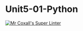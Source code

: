 # Unit5-01-Python
[![Mr Coxall's Super Linter](https://github.com/ICS3U-C-Programming-AlexKapajika/Unit5-01-Python/workflows/Mr%20Coxall's%20Super%20Linter/badge.svg)](https://github.com/ICS3U-C-Programming-AlexKapajika/Unit5-01-Python/actions/)
